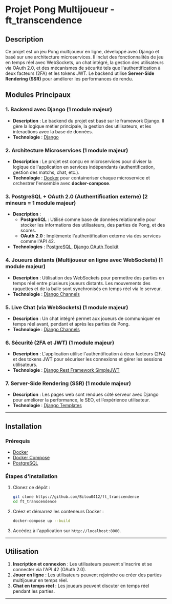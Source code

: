 # **Projet Pong Multijoueur - ft_transcendence**

## **Description**
Ce projet est un jeu Pong multijoueur en ligne, développé avec Django et basé sur une architecture microservices. Il inclut des fonctionnalités de jeu en temps réel avec WebSockets, un chat intégré, la gestion des utilisateurs via OAuth 2.0, et des mécanismes de sécurité tels que l'authentification à deux facteurs (2FA) et les tokens JWT. Le backend utilise **Server-Side Rendering (SSR)** pour améliorer les performances de rendu.

## **Modules Principaux**

### 1. **Backend avec Django** (1 module majeur)
   - **Description** : Le backend du projet est basé sur le framework Django. Il gère la logique métier principale, la gestion des utilisateurs, et les interactions avec la base de données.
   - **Technologie** : [Django](https://www.djangoproject.com/)

### 2. **Architecture Microservices** (1 module majeur)
   - **Description** : Le projet est conçu en microservices pour diviser la logique de l'application en services indépendants (authentification, gestion des matchs, chat, etc.).
   - **Technologie** : [Docker](https://www.docker.com/) pour containeriser chaque microservice et orchestrer l'ensemble avec **docker-compose**.

### 3. **PostgreSQL + OAuth 2.0 (Authentification externe)** (2 mineurs = 1 module majeur)
   - **Description** : 
     - **PostgreSQL** : Utilisé comme base de données relationnelle pour stocker les informations des utilisateurs, des parties de Pong, et des scores.
     - **OAuth 2.0** : Implémente l'authentification externe via des services comme l'API 42.
   - **Technologies** : [PostgreSQL](https://www.postgresql.org/), [Django OAuth Toolkit](https://django-oauth-toolkit.readthedocs.io/en/latest/)

### 4. **Joueurs distants (Multijoueur en ligne avec WebSockets)** (1 module majeur)
   - **Description** : Utilisation des WebSockets pour permettre des parties en temps réel entre plusieurs joueurs distants. Les mouvements des raquettes et de la balle sont synchronisés en temps réel via le serveur.
   - **Technologie** : [Django Channels](https://channels.readthedocs.io/en/stable/)

### 5. **Live Chat (via WebSockets)** (1 module majeur)
   - **Description** : Un chat intégré permet aux joueurs de communiquer en temps réel avant, pendant et après les parties de Pong.
   - **Technologie** : [Django Channels](https://channels.readthedocs.io/en/stable/)

### 6. **Sécurité (2FA et JWT)** (1 module majeur)
   - **Description** : L'application utilise l'authentification à deux facteurs (2FA) et des tokens JWT pour sécuriser les connexions et gérer les sessions utilisateurs.
   - **Technologie** : [Django Rest Framework SimpleJWT](https://django-rest-framework-simplejwt.readthedocs.io/en/latest/)

### 7. **Server-Side Rendering (SSR)** (1 module majeur)
   - **Description** : Les pages web sont rendues côté serveur avec Django pour améliorer la performance, le SEO, et l’expérience utilisateur.
   - **Technologie** : [Django Templates](https://docs.djangoproject.com/en/stable/ref/templates/)

---

## **Installation**

### **Prérequis**
- [Docker](https://www.docker.com/)
- [Docker Compose](https://docs.docker.com/compose/)
- [PostgreSQL](https://www.postgresql.org/)

### **Étapes d'installation**
1. Clonez ce dépôt :
   ```bash
   git clone https://github.com/Bilou0412/ft_transcendence
   cd ft_transcendence
   ```

2. Créez et démarrez les conteneurs Docker :
   ```bash
   docker-compose up --build
   ```

3. Accédez à l'application sur `http://localhost:8000`.

---

## **Utilisation**

1. **Inscription et connexion** : Les utilisateurs peuvent s'inscrire et se connecter via l'API 42 (OAuth 2.0).
2. **Jouer en ligne** : Les utilisateurs peuvent rejoindre ou créer des parties multijoueur en temps réel.
3. **Chat en temps réel** : Les joueurs peuvent discuter en temps réel pendant les parties.

---